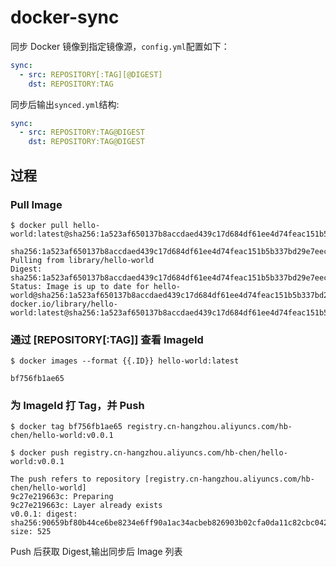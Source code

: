 # docker-sync

同步 Docker 镜像到指定镜像源，`config.yml`配置如下：

```yaml
sync:
  - src: REPOSITORY[:TAG][@DIGEST]
    dst: REPOSITORY:TAG
```

同步后输出`synced.yml`结构:

```yaml
sync:
  - src: REPOSITORY:TAG@DIGEST
    dst: REPOSITORY:TAG@DIGEST
```

## 过程

### Pull Image

```shell script
$ docker pull hello-world:latest@sha256:1a523af650137b8accdaed439c17d684df61ee4d74feac151b5b337bd29e7eec

sha256:1a523af650137b8accdaed439c17d684df61ee4d74feac151b5b337bd29e7eec: Pulling from library/hello-world
Digest: sha256:1a523af650137b8accdaed439c17d684df61ee4d74feac151b5b337bd29e7eec
Status: Image is up to date for hello-world@sha256:1a523af650137b8accdaed439c17d684df61ee4d74feac151b5b337bd29e7eec
docker.io/library/hello-world:latest@sha256:1a523af650137b8accdaed439c17d684df61ee4d74feac151b5b337bd29e7eec
```

### 通过 [REPOSITORY[:TAG]] 查看 ImageId

```shell script
$ docker images --format {{.ID}} hello-world:latest

bf756fb1ae65
```

### 为 ImageId 打 Tag，并 Push

```shell script
$ docker tag bf756fb1ae65 registry.cn-hangzhou.aliyuncs.com/hb-chen/hello-world:v0.0.1
```

```shell script
$ docker push registry.cn-hangzhou.aliyuncs.com/hb-chen/hello-world:v0.0.1

The push refers to repository [registry.cn-hangzhou.aliyuncs.com/hb-chen/hello-world]
9c27e219663c: Preparing
9c27e219663c: Layer already exists
v0.0.1: digest: sha256:90659bf80b44ce6be8234e6ff90a1ac34acbeb826903b02cfa0da11c82cbc042 size: 525
```

Push 后获取 Digest,输出同步后 Image 列表
